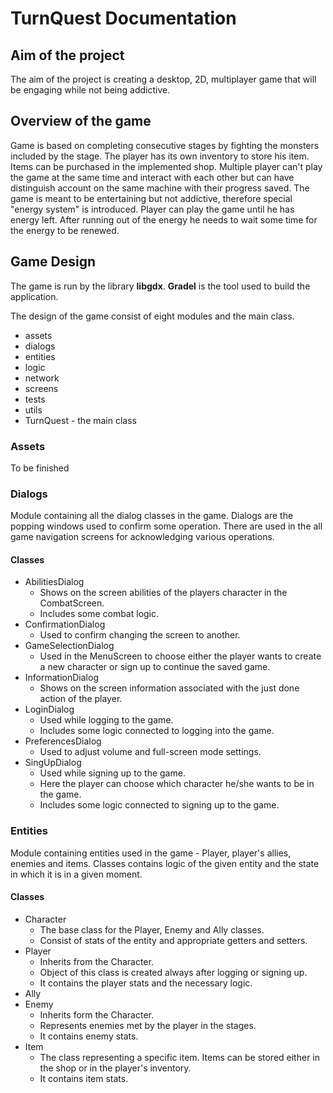 # TurnQuest Documentation

## Aim of the project

The aim of the project is creating a desktop, 2D, multiplayer game that will be engaging while not being addictive. 

## Overview of the game

Game is based on completing consecutive stages by fighting the monsters included by the stage. The player has its own inventory to store his item. Items can be purchased in the implemented shop. Multiple player can't play the game at the same time and interact with each other but can have distinguish account on the same machine with their progress saved. The game is meant to be entertaining but not addictive, therefore special "energy system" is introduced. Player can play the game until he has energy left.  After running out of the energy he needs to wait some time for the energy to be renewed.

## Game Design

The game is run by the library **libgdx**. **Gradel** is the tool used to build the application.

The design of the game consist of eight modules and the main class.

- assets
- dialogs
- entities
- logic
- network
- screens
- tests
- utils
- TurnQuest - the main class


### Assets

To be finished

### Dialogs

Module containing all the dialog classes in the game. Dialogs are the popping  windows used to confirm some operation. There are used in the all game navigation screens for acknowledging various operations.

#### Classes

- AbilitiesDialog
	- Shows on the screen abilities of the players character in the CombatScreen.
	- Includes some combat logic.
- ConfirmationDialog
	- Used to confirm changing the screen to another.
- GameSelectionDialog
	- Used in the MenuScreen to choose either the player wants to create a new character or sign up to continue the saved game.
- InformationDialog
	- Shows on the screen information associated with the just done action of the player.
- LoginDialog
	- Used while logging to the game.
	- Includes some logic connected to logging into the game.
- PreferencesDialog
	- Used to adjust volume and full-screen mode settings.
- SingUpDialog
	- Used while signing up to the game.
	- Here the player can choose which character he/she wants to be in the game.
	- Includes some logic connected to signing up to the game.


### Entities

Module containing entities used in the game - Player, player's allies, enemies and items. Classes contains logic of the given entity and the state in which it is in a given moment.


#### Classes

- Character
	- The base class for the Player, Enemy and Ally classes.
	- Consist of stats of the entity and appropriate getters and setters.
- Player
	- Inherits from the Character.
	- Object of this class is created always after logging or signing up.
	- It contains the player stats and the necessary logic.
- Ally
- Enemy
	- Inherits form the Character.
	- Represents enemies met by the player in the stages.
	- It contains enemy stats.
- Item
	- The class representing a specific item. Items can be stored either in the shop or in the player's inventory.
	- It contains item stats.

